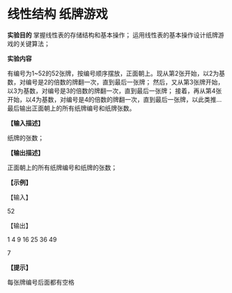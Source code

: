 # 线性结构 纸牌游戏

**实验目的**
掌握线性表的存储结构和基本操作；
运用线性表的基本操作设计纸牌游戏的关键算法；

**实验内容**

有编号为1~52的52张牌，按编号顺序摆放，正面朝上。现从第2张开始，以2为基数，对编号是2的倍数的牌翻一次，直到最后一张牌；
然后，又从第3张牌开始，以3为基数，对编号是3的倍数的牌翻一次，直到最后一张牌；
接着，再从第4张开始，以4为基数，对编号是4的倍数的牌翻一次，直到最后一张牌，以此类推...
最后输出正面朝上的所有纸牌编号和纸牌张数。

**【输入描述】**

纸牌的张数；

**【输出描述】**

正面朝上的所有纸牌编号和纸牌的张数；

**【示例】**

【输入】

52

【输出】

1 4 9 16 25 36 49

7

**【提示】**

每张牌编号后面都有空格
